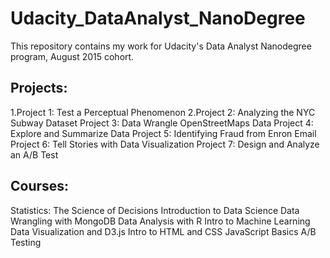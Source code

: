 # Udacity_DataAnalyst_NanoDegree

This repository contains my work for Udacity's Data Analyst Nanodegree program, August 2015 cohort.

## Projects:

1.Project 1: Test a Perceptual Phenomenon
2.Project 2: Analyzing the NYC Subway Dataset
Project 3: Data Wrangle OpenStreetMaps Data
Project 4: Explore and Summarize Data
Project 5: Identifying Fraud from Enron Email
Project 6: Tell Stories with Data Visualization
Project 7: Design and Analyze an A/B Test

## Courses:
Statistics: The Science of Decisions
Introduction to Data Science
Data Wrangling with MongoDB
Data Analysis with R
Intro to Machine Learning
Data Visualization and D3.js
Intro to HTML and CSS
JavaScript Basics
A/B Testing
